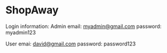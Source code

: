 # ShopAway

Login information:
Admin 
email: myadmin@gmail.com
password: myadmin123

User
emai: david@gmail.com
password: password123

